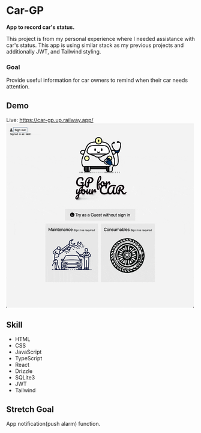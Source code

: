 # Car-GP

<b>App to record car's status.</b><br>

This project is from my personal experience where I needed assistance with car's status. This app is using similar stack as my previous projects and additionally JWT, and Tailwind styling.

### Goal

Provide useful information for car owners to remind when their car needs attention.

## Demo
Live: https://car-gp.up.railway.app/<br>
<img src="./client/styles/images/car-gp.gif" alt="Demo Image" style="width: 500px; height: auto;">

## Skill

* HTML
* CSS
* JavaScript
* TypeScript
* React
* Drizzle
* SQLite3
* JWT
* Tailwind

## Stretch Goal

App notification(push alarm) function.
